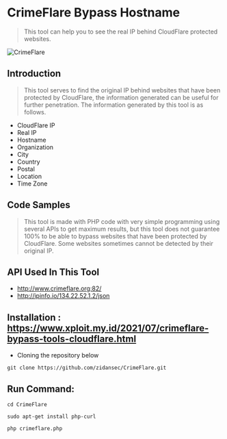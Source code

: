 # CrimeFlare Bypass Hostname

> This tool can help you to see the real IP behind CloudFlare protected websites.

![CrimeFlare](https://repository-images.githubusercontent.com/350108196/e6fe2280-968a-11eb-82a0-48a9b9d38e27)

## Introduction

> This tool serves to find the original IP behind websites that have been protected by CloudFlare, the information generated can be useful for further penetration. The information generated by this tool is as follows.

- CloudFlare IP
- Real IP
- Hostname
- Organization
- City
- Country
- Postal
- Location
- Time Zone

## Code Samples

> This tool is made with PHP code with very simple programming using several APIs to get maximum results, but this tool does not guarantee 100% to be able to bypass websites that have been protected by CloudFlare. Some websites sometimes cannot be detected by their original IP.

## API Used In This Tool

- http://www.crimeflare.org:82/
- http://ipinfo.io/134.22.52.1.2/json

## Installation : https://www.xploit.my.id/2021/07/crimeflare-bypass-tools-cloudflare.html

- Cloning the repository below

```
git clone https://github.com/zidansec/CrimeFlare.git
```

## Run Command:

```
cd CrimeFlare
```

```
sudo apt-get install php-curl
```

```
php crimeflare.php
```

